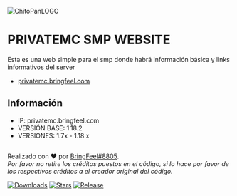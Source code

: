 ![](https://cdn.discordapp.com/attachments/925901646914011199/956980979573092392/banner-github.png "ChitoPanLOGO")
# PRIVATEMC SMP WEBSITE
Esta es una web simple para el smp donde habrá información básica y links informativos del server
  * [privatemc.bringfeel.com](https://privatemc.bringfeel.com)
## Información
  * IP: privatemc.bringfeel.com
  * VERSIÓN BASE: 1.18.2
  * VERSIONES: 1.7x - 1.18.x
##
Realizado con ❤️ por [BringFeel#8805](https://github.com/BringFeel).\
*Por favor no retire los créditos puestos en el código, si lo hace por favor de los respectivos créditos a el creador original del código.*<p>
  
 [![Downloads](https://img.shields.io/github/downloads/BringFeel/privatemc-website/total)](https://github.com/BringFeel/privatemc-website/releases/latest)
  [![Stars](https://img.shields.io/github/stars/BringFeel/privatemc-website)](https://github.com/BringFeel/privatemc-website/stargazers)
  [![Release](https://img.shields.io/github/v/release/BringFeel/privatemc-website)](https://github.com/BringFeel/privatemc-website/releases/tag/V1.0.0)</br>
